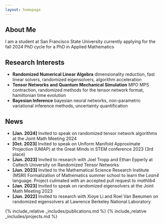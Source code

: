 ```yaml
---
layout: homepage
---
```


## About Me

I am a student at San Francisco State University currently applying for the fall 2024 PhD cycle for a PhD in Applied Mathematics

## Research Interests

- **Randomized Numerical Linear Algebra** dimensionality reduction, fast linear solvers, randomized eigensolvers, algorithm acceleration
- **Tensor Networks and Quantum Mechanical Simulation** MPO MPS contraction, randomized methods for the tensor network format, hamiltonian time evolution 
- **Bayesian Inference** bayesian neural networks, non-parametric variational inference methods, uncertainty quantification


## News

- **[Jan. 2024]** Invited to speak on randomized tensor network algorithms at the Joint Math Meeting 2024
- **[Oct. 2023]** Invited to speak on Uniform Manifold Approximate Projection (UMAP) at the Great Minds in STEM conference 2023 (3rd place)
- **[Jun. 2023]** Invited to research with Joel Tropp and Ethan Epperly at Caltech University on Randomized Tensor Networks
- **[Jun. 2023]** Invited to the Mathematical Science Research Institute (MSRI) Formalization of Mathematics summer school to learn the *Lean4* language. Project culimated with an accepted pull request to *mathlib4*
- **[Jan. 2023]** Invited to speak on randomized eigensolvers at the Joint Math Meeting 2023
- **[Jun. 2022]** Invited to research with Xioye Li and Roel Van Beeumen on randomized eigensolvers at Lawrence Berkeley National Laboratory

{% include_relative _includes/publications.md %}
{% include_relative _includes/projects.md %}
<!-- {% include_relative _includes/services.md %} -->
